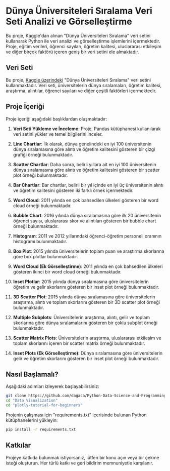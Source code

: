 # Dünya Üniversiteleri Sıralama Veri Seti Analizi ve Görselleştirme

Bu proje, Kaggle'dan alınan "Dünya Üniversiteleri Sıralama" veri setini kullanarak Python ile veri analizi ve görselleştirme işlemlerini içermektedir. Proje, eğitim verileri, öğrenci sayıları, öğretim kalitesi, uluslararası etkileşim ve diğer birçok faktörü içeren geniş bir veri setini ele almaktadır.


## Veri Seti
Bu proje, [Kaggle üzerindeki](https://www.kaggle.com/datasets/mylesoneill/world-university-rankings) "Dünya Üniversiteleri Sıralama" veri setini kullanmaktadır. Veri seti, üniversitelerin dünya sıralamaları, öğretim kalitesi, araştırma, alıntılar, öğrenci sayıları ve diğer çeşitli faktörleri içermektedir.


## Proje İçeriği
Proje içeriği aşağıdaki başlıklardan oluşmaktadır:

1. **Veri Seti Yükleme ve İnceleme**: Proje, Pandas kütüphanesi kullanılarak veri setini yükler ve temel bilgilerini inceler.

2. **Line Chartlar**: İlk olarak, dünya genelindeki en iyi 100 üniversitenin dünya sıralamasına göre alıntı ve öğretim kalitesini gösteren bir çizgi grafiği örneği bulunmaktadır.

3. **Scatter Chartlar**: Daha sonra, belirli yıllara ait en iyi 100 üniversitenin dünya sıralamasına göre alıntı ve öğretim kalitesini gösteren bir scatter plot örneği bulunmaktadır.

4. **Bar Chartlar**: Bar chartlar, belirli bir yıl içinde en iyi üç üniversitenin alıntı ve öğretim kalitesini gösteren iki farklı örnek içermektedir.

5. **Word Cloud**: 2011 yılında en çok bahsedilen ülkeleri gösteren bir word cloud örneği bulunmaktadır.

6. **Bubble Chart**: 2016 yılında dünya sıralamasına göre ilk 20 üniversitenin öğrenci sayısı, uluslararası skor ve alıntıları gösteren bir bubble chart örneği bulunmaktadır.

7. **Histogram**: 2011 ve 2012 yıllarındaki öğrenci-öğretim personeli oranının histogramı bulunmaktadır.

8. **Box Plot**: 2015 yılında üniversitelerin toplam puan ve araştırma skorlarına göre box plotlar bulunmaktadır.

9. **Word Cloud (Ek Görselleştirme)**: 2011 yılında en çok bahsedilen ülkeleri gösteren ikinci bir word cloud örneği bulunmaktadır.

10. **Inset Plotlar**: 2015 yılında dünya sıralamasına göre üniversitelerin öğretim ve gelir skorlarını gösteren bir inset plot örneği bulunmaktadır.

11. **3D Scatter Plot**: 2015 yılında dünya sıralamasına göre üniversitelerin araştırma, alıntı ve toplam skorlarını gösteren bir 3D scatter plot örneği bulunmaktadır.

12. **Multiple Subplots**: Üniversitelerin araştırma, alıntı, gelir ve toplam skorlarına göre dünya sıralamalarını gösteren bir çoklu subplot örneği bulunmaktadır.

13. **Scatter Matrix Plots**: Üniversitelerin araştırma, uluslararası etkileşim ve toplam skorlarını içeren bir scatter matrix örneği bulunmaktadır.

14. **Inset Plots (Ek Görselleştirme)**: Dünya sıralamasına göre üniversitelerin gelir ve öğretim skorlarını gösteren bir inset plot örneği bulunmaktadır.


## Nasıl Başlamalı?
Aşağıdaki adımları izleyerek başlayabilirsiniz:

```bash
git clone https://github.com/dagaca/Python-Data-Science-and-Programming.git
cd "Data Visualization"
cd "plotly-tutorial-for-beginners"
```

Projenin çalışması için "requirements.txt" içerisinde bulunan Python kütüphanelerini yükleyin:

```bash
pip install -r requirements.txt
```


## Katkılar
Projeye katkıda bulunmak istiyorsanız, lütfen bir konu açın veya bir çekme isteği oluşturun. Her türlü katkı ve geri bildirim memnuniyetle karşılanır.
